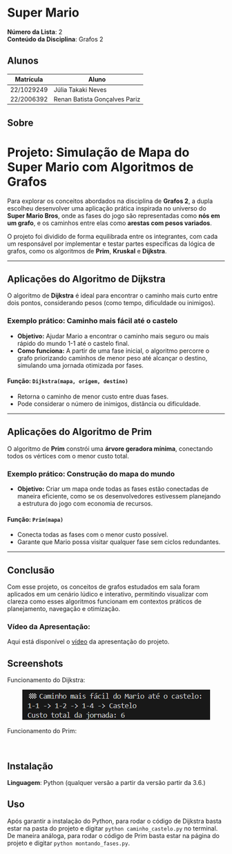 # Super Mario

**Número da Lista**: 2<br>
**Conteúdo da Disciplina**: Grafos 2<br>

## Alunos
|Matrícula | Aluno |
| -- | -- |
| 22/1029249  |  Júlia Takaki Neves |
| 22/2006392  |  Renan Batista Gonçalves Pariz |

## Sobre 
# Projeto: Simulação de Mapa do Super Mario com Algoritmos de Grafos

Para explorar os conceitos abordados na disciplina de **Grafos 2**, a dupla escolheu desenvolver uma aplicação prática inspirada no universo do **Super Mario Bros**, onde as fases do jogo são representadas como **nós em um grafo**, e os caminhos entre elas como **arestas com pesos variados**.

O projeto foi dividido de forma equilibrada entre os integrantes, com cada um responsável por implementar e testar partes específicas da lógica de grafos, como os algoritmos de **Prim**, **Kruskal** e **Dijkstra**.

---

## Aplicações do Algoritmo de Dijkstra

O algoritmo de **Dijkstra** é ideal para encontrar o caminho mais curto entre dois pontos, considerando pesos (como tempo, dificuldade ou inimigos).

### Exemplo prático: Caminho mais fácil até o castelo
- **Objetivo:** Ajudar Mario a encontrar o caminho mais seguro ou mais rápido do mundo 1-1 até o castelo final.
- **Como funciona:** A partir de uma fase inicial, o algoritmo percorre o grafo priorizando caminhos de menor peso até alcançar o destino, simulando uma jornada otimizada por fases.

#### Função: `Dijkstra(mapa, origem, destino)`
- Retorna o caminho de menor custo entre duas fases.
- Pode considerar o número de inimigos, distância ou dificuldade.

---

## Aplicações do Algoritmo de Prim

O algoritmo de **Prim** constrói uma **árvore geradora mínima**, conectando todos os vértices com o menor custo total.

### Exemplo prático: Construção do mapa do mundo
- **Objetivo:** Criar um mapa onde todas as fases estão conectadas de maneira eficiente, como se os desenvolvedores estivessem planejando a estrutura do jogo com economia de recursos.

#### Função: `Prim(mapa)`
- Conecta todas as fases com o menor custo possível.
- Garante que Mario possa visitar qualquer fase sem ciclos redundantes.

---

## Conclusão

Com esse projeto, os conceitos de grafos estudados em sala foram aplicados em um cenário lúdico e interativo, permitindo visualizar com clareza como esses algoritmos funcionam em contextos práticos de planejamento, navegação e otimização.

### Vídeo da Apresentação:
Aqui está disponível o [vídeo]() da apresentação do projeto.

## Screenshots
Funcionamento do Dijkstra:
<center>
  <img src="assets/print_castelo.png" alt="print castelo">
</center>

Funcionamento do Prim:
<center>
  <img src="assets/.png" alt="">

</center>

## Instalação 
**Linguagem**: Python (qualquer versão a partir da versão partir da 3.6.)<br>

## Uso 
Após garantir a instalação do Python, para rodar o código de Dijkstra basta estar na pasta do projeto e digitar `python caminho_castelo.py` no terminal. <br>
De maneira análoga, para rodar o código de Prim basta estar na página do projeto e digitar `python montando_fases.py`.
